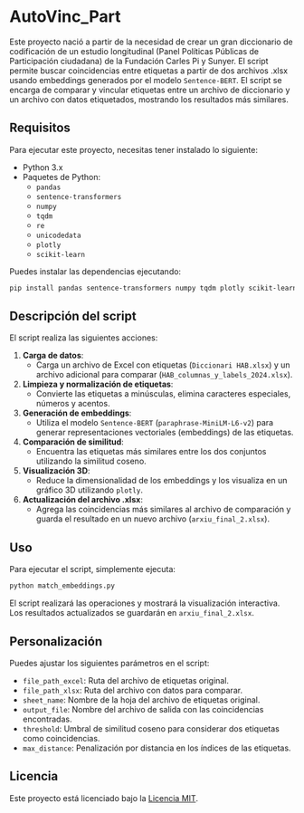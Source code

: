 # AutoVinc_Part
Este proyecto nació a partir de la necesidad de crear un gran diccionario de codificación de un estudio longitudinal (Panel Políticas Públicas de Participación ciudadana) de la Fundación Carles Pi y Sunyer. El script permite buscar coincidencias entre etiquetas a partir de dos archivos .xlsx usando embeddings generados por el modelo `Sentence-BERT`. El script se encarga de comparar y vincular etiquetas entre un archivo de diccionario y un archivo con datos etiquetados, mostrando los resultados más similares.

## Requisitos

Para ejecutar este proyecto, necesitas tener instalado lo siguiente:

- Python 3.x
- Paquetes de Python:
  - `pandas`
  - `sentence-transformers`
  - `numpy`
  - `tqdm`
  - `re`
  - `unicodedata`
  - `plotly`
  - `scikit-learn`

Puedes instalar las dependencias ejecutando:
```bash
pip install pandas sentence-transformers numpy tqdm plotly scikit-learn
```

## Descripción del script

El script realiza las siguientes acciones:

1. **Carga de datos**: 
   - Carga un archivo de Excel con etiquetas (`Diccionari HAB.xlsx`) y un archivo adicional para comparar (`HAB_columnas_y_labels_2024.xlsx`).
2. **Limpieza y normalización de etiquetas**:
   - Convierte las etiquetas a minúsculas, elimina caracteres especiales, números y acentos.
3. **Generación de embeddings**:
   - Utiliza el modelo `Sentence-BERT` (`paraphrase-MiniLM-L6-v2`) para generar representaciones vectoriales (embeddings) de las etiquetas.
4. **Comparación de similitud**:
   - Encuentra las etiquetas más similares entre los dos conjuntos utilizando la similitud coseno.
5. **Visualización 3D**:
   - Reduce la dimensionalidad de los embeddings y los visualiza en un gráfico 3D utilizando `plotly`.
6. **Actualización del archivo .xlsx**:
   - Agrega las coincidencias más similares al archivo de comparación y guarda el resultado en un nuevo archivo (`arxiu_final_2.xlsx`).

## Uso

Para ejecutar el script, simplemente ejecuta:

```bash
python match_embeddings.py
```

El script realizará las operaciones y mostrará la visualización interactiva. Los resultados actualizados se guardarán en `arxiu_final_2.xlsx`.

## Personalización

Puedes ajustar los siguientes parámetros en el script:

- `file_path_excel`: Ruta del archivo de etiquetas original.
- `file_path_xlsx`: Ruta del archivo con datos para comparar.
- `sheet_name`: Nombre de la hoja del archivo de etiquetas original.
- `output_file`: Nombre del archivo de salida con las coincidencias encontradas.
- `threshold`: Umbral de similitud coseno para considerar dos etiquetas como coincidencias.
- `max_distance`: Penalización por distancia en los índices de las etiquetas.

## Licencia

Este proyecto está licenciado bajo la [Licencia MIT](LICENSE).
